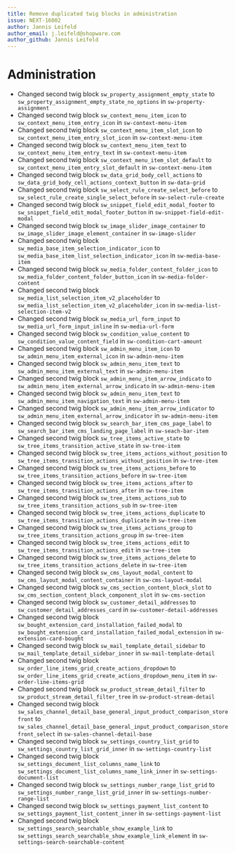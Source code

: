 ```yaml
---
title: Remove duplicated twig blocks in administration
issue: NEXT-16002
author: Jannis Leifeld
author_email: j.leifeld@shopware.com 
author_github: Jannis Leifeld
---
```

# Administration
* Changed second twig block `sw_property_assignment_empty_state` to `sw_property_assignment_empty_state_no_options` in `sw-property-assignment`
* Changed second twig block `sw_context_menu_item_icon` to `sw_context_menu_item_entry_icon` in `sw-context-menu-item`
* Changed second twig block `sw_context_menu_item_slot_icon` to `sw_context_menu_item_entry_slot_icon` in `sw-context-menu-item`
* Changed second twig block `sw_context_menu_item_text` to `sw_context_menu_item_entry_text` in `sw-context-menu-item`
* Changed second twig block `sw_context_menu_item_slot_default` to `sw_context_menu_item_entry_slot_default` in `sw-context-menu-item`
* Changed second twig block `sw_data_grid_body_cell_actions` to `sw_data_grid_body_cell_actions_context_button` in `sw-data-grid`
* Changed second twig block `sw_select_rule_create_select_before` to `sw_select_rule_create_single_select_before` in `sw-select-rule-create`
* Changed second twig block `sw_snippet_field_edit_modal_footer` to `sw_snippet_field_edit_modal_footer_button` in `sw-snippet-field-edit-modal`
* Changed second twig block `sw_image_slider_image_container` to `sw_image_slider_image_element_container` in `sw-image-slider`
* Changed second twig block `sw_media_base_item_selection_indicator_icon` to `sw_media_base_item_list_selection_indicator_icon` in `sw-media-base-item`
* Changed second twig block `sw_media_folder_content_folder_icon` to `sw_media_folder_content_folder_button_icon` in `sw-media-folder-content`
* Changed second twig block `sw_media_list_selection_item_v2_placeholder` to `sw_media_list_selection_item_v2_placeholder_icon` in `sw-media-list-selection-item-v2`
* Changed second twig block `sw_media_url_form_input` to `sw_media_url_form_input_inline` in `sw-media-url-form`
* Changed second twig block `sw_condition_value_content` to `sw_condition_value_content_field` in `sw-condition-cart-amount`
* Changed second twig block `sw_admin_menu_item_icon` to `sw_admin_menu_item_external_icon` in `sw-admin-menu-item`
* Changed second twig block `sw_admin_menu_item_text` to `sw_admin_menu_item_external_text` in `sw-admin-menu-item`
* Changed second twig block `sw_admin_menu_item_arrow_indicato` to `sw_admin_menu_item_external_arrow_indicato` in `sw-admin-menu-item`
* Changed second twig block `sw_admin_menu_item_text` to `sw_admin_menu_item_navigation_text` in `sw-admin-menu-item`
* Changed second twig block `sw_admin_menu_item_arrow_indicator` to `sw_admin_menu_item_external_arrow_indicator` in `sw-admin-menu-item`
* Changed second twig block `sw_search_bar_item_cms_page_label` to `sw_search_bar_item_cms_landing_page_label` in `sw-seach-bar-item`
* Changed second twig block `sw_tree_items_active_state` to `sw_tree_items_transition_active_state` in `sw-tree-item`
* Changed second twig block `sw_tree_items_actions_without_position` to `sw_tree_items_transition_actions_without_position` in `sw-tree-item`
* Changed second twig block `sw_tree_items_actions_before` to `sw_tree_items_transition_actions_before` in `sw-tree-item`
* Changed second twig block `sw_tree_items_actions_after` to `sw_tree_items_transition_actions_after` in `sw-tree-item`
* Changed second twig block `sw_tree_items_actions_sub` to `sw_tree_items_transition_actions_sub` in `sw-tree-item`
* Changed second twig block `sw_tree_items_actions_duplicate` to `sw_tree_items_transition_actions_duplicate` in `sw-tree-item`
* Changed second twig block `sw_tree_items_actions_group` to `sw_tree_items_transition_actions_group` in `sw-tree-item`
* Changed second twig block `sw_tree_items_actions_edit` to `sw_tree_items_transition_actions_edit` in `sw-tree-item`
* Changed second twig block `sw_tree_items_actions_delete` to `sw_tree_items_transition_actions_delete` in `sw-tree-item`
* Changed second twig block `sw_cms_layout_modal_content` to `sw_cms_layout_modal_content_container` in `sw-cms-layout-modal`
* Changed second twig block `sw_cms_section_content_block_slot` to `sw_cms_section_content_block_component_slot` in `sw-cms-section`
* Changed second twig block `sw_customer_detail_addresses` to `sw_customer_detail_addresses_card` in `sw-customer-detail-addresses`
* Changed second twig block `sw_bought_extension_card_installation_failed_modal` to `sw_bought_extension_card_installation_failed_modal_extension` in `sw-extension-card-bought`
* Changed second twig block `sw_mail_template_detail_sidebar` to `sw_mail_template_detail_sidebar_inner` in `sw-mail-template-detail`
* Changed second twig block `sw_order_line_items_grid_create_actions_dropdown` to `sw_order_line_items_grid_create_actions_dropdown_menu_item` in `sw-order-line-items-grid`
* Changed second twig block `sw_product_stream_detail_filter` to `sw_product_stream_detail_filter_tree` in `sw-product-stream-detail`
* Changed second twig block `sw_sales_channel_detail_base_general_input_product_comparison_storefront` to `sw_sales_channel_detail_base_general_input_product_comparison_storefront_select` in `sw-sales-channel-detail-base`
* Changed second twig block `sw_settings_country_list_grid` to `sw_settings_country_list_grid_inner` in `sw-settings-country-list`
* Changed second twig block `sw_settings_document_list_columns_name_link` to `sw_settings_document_list_columns_name_link_inner` in `sw-settings-document-list`
* Changed second twig block `sw_settings_number_range_list_grid` to `sw_settings_number_range_list_grid_inner` in `sw-settings-number-range-list`
* Changed second twig block `sw_settings_payment_list_content` to `sw_settings_payment_list_content_inner` in `sw-settings-payment-list`
* Changed second twig block `sw_settings_search_searchable_show_example_link` to `sw_settings_search_searchable_show_example_link_element` in `sw-settings-search-searchable-content`

